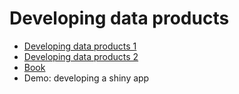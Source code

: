 # Developing data products

* [Developing data products 1](https://DataScienceSpecialization.github.io/courses/09_DevelopingDataProducts/shiny/index.html)
* [Developing data products 2](https://DataScienceSpecialization.github.io/courses/09_DevelopingDataProducts/shiny2/index.html)
* [Book](https://leanpub.com/ddp)
* Demo: developing a shiny app

